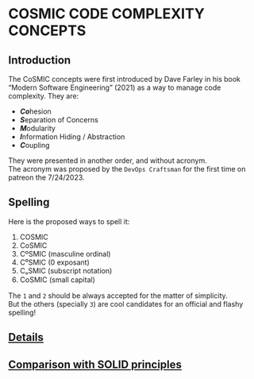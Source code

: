 # COSMIC CODE COMPLEXITY CONCEPTS

## Introduction

The CoSMIC concepts were first introduced by Dave Farley in his book
“Modern Software Engineering” (2021) as a way to manage code complexity.
They are:

- ***Co***hesion
- ***S***eparation of Concerns
- ***M***odularity
- ***I***nformation Hiding / Abstraction
- ***C***oupling

They were presented in another order, and without acronym.  
The acronym was proposed by the `DevOps Craftsman` for the first time on patreon the 7/24/2023.


## Spelling

Here is the proposed ways to spell it:

1. COSMIC
1. CoSMIC
1. CºSMIC (masculine ordinal)
1. C⁰SMIC (0 exposant)
1. CₒSMIC (subscript notation)
1. CᴏSMIC (small capital)

The `1` and `2` should be always accepted for the matter of simplicity.  
But the others (specially `3`) are cool candidates for an official and flashy spelling!

## [Details](/cosmic/README.md)

## [Comparison with SOLID principles](/others/solid.md)
